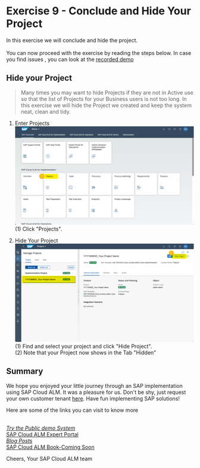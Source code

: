 # Exercise 9 - Conclude and Hide Your Project

In this exercise we will conclude and hide the project.
<br>
<br>You can now proceed with the exercise by reading the steps below. In case you find issues , you can look at the [recorded demo](https://wpb101101.hana.ondemand.com/wpb/pub/wa/index.html?library=library.txt&show=project!PR_C66AB9CFC170AA94)




## Hide your Project
> Many times you may want to hide Projects if they are not in Active use so that the list of Projects for your Business users is not too long. In this exercise we will hide the Project we created and keep the system neat, clean and tidy.

1. Enter Projects
<br> ![](2021-11-12-14-31-47.png)
<br> (1) Click "Projects".

2.	Hide Your Project
<br> ![](2021-11-12-14-32-05.png)
<br> (1) Find and select your project and click "Hide Project".
<br> (2) Note that your Project now shows in the Tab "Hidden"

## Summary

We hope you enjoyed your little journey through an SAP implementation using SAP Cloud ALM. It was a pleasure for us. Don't be shy, just request your own customer tenant [here](https://support.sap.com/en/alm/sap-cloud-alm.html). Have fun implementing SAP solutions!

Here are some of the links you can visit to know more
<br>

<br>*[Try the Public demo System](https://support.sap.com/en/alm/demo-systems/cloud-alm-demo-system.html)
<br>*[SAP Cloud ALM Expert Portal](https://support.sap.com/en/alm/sap-cloud-alm/implementation/sap-cloud-alm-implementation-expert-portal.html)
<br>*[Blog Posts](https://blogs.sap.com/2021/01/08/understanding-project-and-task-management-in-sap-cloud-alm/)
<br>*[SAP Cloud ALM Book-Coming Soon ](https://www.sap-press.com/introducing-sap-cloud-alm-for-implementations_5477/)

Cheers, Your SAP Cloud ALM team
